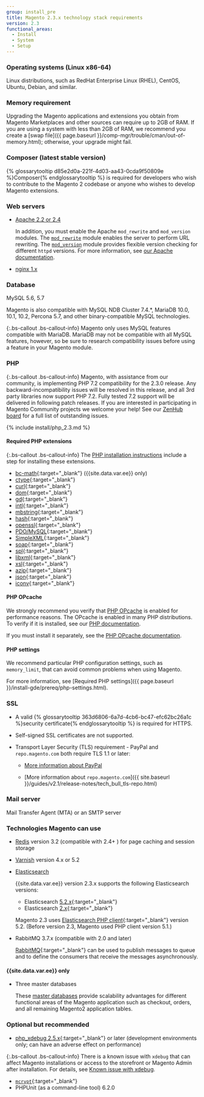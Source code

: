 ```yaml
---
group: install_pre
title: Magento 2.3.x technology stack requirements
version: 2.3
functional_areas:
  - Install
  - System
  - Setup
---
```


### Operating systems (Linux x86-64)

Linux distributions, such as RedHat Enterprise Linux (RHEL), CentOS, Ubuntu, Debian, and similar.

### Memory requirement

Upgrading the Magento applications and extensions you obtain from Magento Marketplaces and other sources can require up to 2GB of RAM. If you are using a system with less than 2GB of RAM, we recommend you create a [swap file]({{ page.baseurl }}/comp-mgr/trouble/cman/out-of-memory.html); otherwise, your upgrade might fail.

### Composer (latest stable version)
{% glossarytooltip d85e2d0a-221f-4d03-aa43-0cda9f50809e %}Composer{% endglossarytooltip %} is required for developers who wish to contribute to the Magento 2 codebase or anyone who wishes to develop Magento extensions.

### Web servers

*	[Apache 2.2 or 2.4](http://httpd.apache.org/download.cgi)

	In addition, you must enable the Apache `mod_rewrite` and `mod_version` modules. The [`mod_rewrite`](https://httpd.apache.org/docs/2.4/mod/mod_rewrite.html) module enables the server to perform URL rewriting. The [`mod_version`](https://httpd.apache.org/docs/2.4/mod/mod_version.html) module provides flexible version checking for different `httpd` versions. For more information, see [our Apache documentation]({{page.baseurl}}/install-gde/prereq/apache.html).

*	[nginx 1.x](https://nginx.org/en/download.html)

### Database

MySQL 5.6, 5.7

Magento is also compatible with MySQL NDB Cluster 7.4.&#42;, MariaDB 10.0, 10.1, 10.2, Percona 5.7, and other binary-compatible MySQL technologies.

{:.bs-callout .bs-callout-info}
Magento only uses MySQL features compatible with MariaDB. MariaDB may not be compatible with all MySQL features, however, so be sure to research compatibility issues before using a feature in your Magento module.

### PHP

{:.bs-callout .bs-callout-info}
Magento, with assistance from our community, is implementing PHP 7.2 compatibility for the 2.3.0 release. Any backward-incompatibility issues will be resolved in this release, and all 3rd party libraries now support PHP 7.2. Fully tested 7.2 support will be delivered in following patch releases. If you are interested in participating in Magento Community projects we welcome your help! See our [ZenHub board](https://app.zenhub.com/workspace/o/magento-engcom/php-7.2-support/boards?repos=116423356,116426364,115111902) for a full list of outstanding issues.

{% include install/php_2.3.md %}

#### Required PHP extensions

{:.bs-callout .bs-callout-info}
The [PHP installation instructions](prereq/php-centos-ubuntu.html) include a step for installing these extensions.

*	[bc-math](http://php.net/manual/en/book.bc.php){:target="&#95;blank"} ({{site.data.var.ee}} only)
* [ctype](http://php.net/manual/en/book.ctype.php){:target="&#95;blank"}
*	[curl](http://php.net/manual/en/book.curl.php){:target="&#95;blank"}
* [dom](http://php.net/manual/en/book.dom.php){:target="&#95;blank"}
*	[gd](http://php.net/manual/en/book.image.php){:target="&#95;blank"}
*	[intl](http://php.net/manual/en/book.intl.php){:target="&#95;blank"}
*	[mbstring](http://php.net/manual/en/book.mbstring.php){:target="&#95;blank"}
*	[hash](http://php.net/manual/en/book.hash.php){:target="&#95;blank"}
*	[openssl](http://php.net/manual/en/book.openssl.php){:target="&#95;blank"}
*	[PDO/MySQL](http://php.net/manual/en/ref.pdo-mysql.php){:target="&#95;blank"}
*	[SimpleXML](http://php.net/manual/en/book.simplexml.php){:target="&#95;blank"}
*	[soap](http://php.net/manual/en/book.soap.php){:target="&#95;blank"}
* [spl](http://php.net/manual/en/book.spl.php){:target="&#95;blank"}
*	[libxml](http://php.net/manual/en/book.libxml.php){:target="&#95;blank"}
*	[xsl](http://php.net/manual/en/book.xsl.php){:target="&#95;blank"}
*	[azip](http://php.net/manual/en/book.zip.php){:target="&#95;blank"}
*	[json](http://php.net/manual/en/book.json.php){:target="&#95;blank"}
*	[iconv](http://php.net/manual/en/book.iconv.php){:target="&#95;blank"}

#### PHP OPcache

We strongly recommend you verify that  [PHP OPcache](http://php.net/manual/en/intro.opcache.php) is enabled for performance reasons. The OPcache is enabled in many PHP distributions. To verify if it is installed, see our [PHP documentation](prereq/php-centos-ubuntu.html).

If you must install it separately, see the [PHP OPcache documentation](http://php.net/manual/en/opcache.setup.php).

#### PHP settings

We recommend particular PHP configuration settings, such as `memory_limit`, that can avoid common problems when using Magento.

For more information, see [Required PHP settings]({{ page.baseurl }}/install-gde/prereq/php-settings.html).

### SSL

*	A valid {% glossarytooltip 363d6806-6a7d-4cb6-bc47-efc62bc26a1c %}security certificate{% endglossarytooltip %} is required for HTTPS.
*	Self-signed SSL certificates are not supported.
*	Transport Layer Security (TLS) requirement - PayPal and `repo.magento.com` both require TLS 1.1 or later:

	*	[More information about PayPal]({{page.baseurl}}/install-gde/system-requirements_tls1-2.html)

	*	[More information about `repo.magento.com`]({{ site.baseurl }}/guides/v2.1/release-notes/tech_bull_tls-repo.html)

### Mail server

Mail Transfer Agent (MTA) or an SMTP server

### Technologies Magento can use

*	[Redis]({{page.baseurl}}/config-guide/redis/config-redis.html) version 3.2 (compatible with 2.4+ ) for page caching and session storage
*	[Varnish]({{page.baseurl}}/config-guide/varnish/config-varnish.html) version 4.x or 5.2

*	[Elasticsearch]({{page.baseurl}}/config-guide/elasticsearch/es-overview.html)

    {{site.data.var.ee}} version 2.3.x supports the following Elasticsearch versions:

    *	Elasticsearch [5.2.x](https://www.elastic.co/downloads/past-releases/elasticsearch-5-2-2){:target="&#95;blank"}
    *	Elasticsearch [2.x](https://www.elastic.co/downloads/past-releases/elasticsearch-2-4-5){:target="&#95;blank"}

    Magento 2.3 uses [Elasticsearch PHP client](https://github.com/elastic/elasticsearch-php){:target="&#95;blank"} version 5.2. (Before version 2.3, Magento used PHP client version 5.1.)

*	RabbitMQ 3.7.x (compatible with 2.0 and later)

    [RabbitMQ]({{page.baseurl}}/config-guide/mq/rabbitmq-overview.html){:target="&#95;blank"} can be used to publish messages to queue and to define the consumers that receive the messages asynchronously.

####	{{site.data.var.ee}} only

*	Three master databases

    These [master databases]({{page.baseurl}}/config-guide/multi-master/multi-master.html) provide scalability advantages for different functional areas of the Magento application such as checkout, orders, and all remaining Magento2 application tables.

### Optional but recommended

*	[php_xdebug 2.5.x](http://xdebug.org/download.php){:target="&#95;blank"} or later (development environments only; can have an adverse effect on performance)

{:.bs-callout .bs-callout-info}
There is a known issue with `xdebug` that can affect Magento installations or access to the storefront or Magento Admin after installation. For details, see [Known issue with xdebug]({{page.baseurl}}/install-gde/trouble/tshoot_install-issues.html#known-devbeta-xdebug).

* [`mcrypt`](http://php.net/manual/en/book.mcrypt.php){:target="&#95;blank"}
*	PHPUnit (as a command-line tool) 6.2.0
